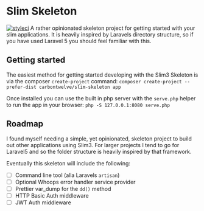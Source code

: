 # Slim Skeleton
[![styleci](https://styleci.io/repos/51846155/shield)]()
A rather opinionated skeleton project for getting started with your slim applications. It is heavily inspired by Laravels directory structure, so if you have used Laravel 5 you should feel familiar with this.

## Getting started
The easiest method for getting started developing with the Slim3 Skeleton is via the composer `create-project` command:
`composer create-project --prefer-dist carbontwelve/slim-skeleton app`

Once installed you can use the built in php server with the `serve.php` helper to run the app in your browser:
`php -S 127.0.0.1:8080 serve.php`

## Roadmap
I found myself needing a simple, yet opinionated, skeleton project to build out other applications using Slim3. For larger projects I tend to go for Laravel5 and so the folder structure is heavily inspired by that framework.

Eventually this skeleton will include the following:

- [ ] Command line tool (alla Laravels `artisan`)
- [ ] Optional Whoops error handler service provider
- [ ] Prettier var_dump for the `dd()` method
- [ ] HTTP Basic Auth middleware
- [ ] JWT Auth middleware
